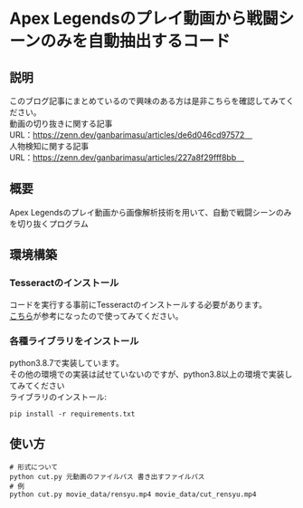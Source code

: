 # Apex Legendsのプレイ動画から戦闘シーンのみを自動抽出するコード
## 説明
このブログ記事にまとめているので興味のある方は是非こちらを確認してみてください。<br/>
動画の切り抜きに関する記事<br/>
URL：https://zenn.dev/ganbarimasu/articles/de6d046cd97572　<br/>
人物検知に関する記事<br/>
URL：https://zenn.dev/ganbarimasu/articles/227a8f29fff8bb　<br/>
## 概要
Apex Legendsのプレイ動画から画像解析技術を用いて、自動で戦闘シーンのみを切り抜くプログラム
## 環境構築
### Tesseractのインストール
コードを実行する事前にTesseractのインストールする必要があります。<br/>
[こちら](https://gammasoft.jp/blog/tesseract-ocr-install-on-windows/)が参考になったので使ってみてください。
### 各種ライブラリをインストール
python3.8.7で実装しています。<br/>
その他の環境での実装は試せていないのですが、python3.8以上の環境で実装してみてください<br/>
ライブラリのインストール:<br/>
```
pip install -r requirements.txt
```
## 使い方
```
# 形式について
python cut.py 元動画のファイルパス 書き出すファイルパス
# 例
python cut.py movie_data/rensyu.mp4 movie_data/cut_rensyu.mp4
```

